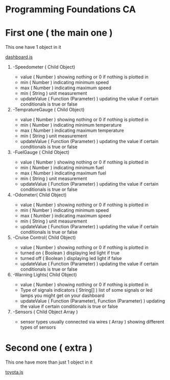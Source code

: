 
# Programming Foundations CA


<h1> First one ( the main one ) </h1>
<p> This one have 1 object in it </p>

<a href="https://github.com/NoroffFEU/programming-foundations-ca-hajenn/blob/master/js/dashboard.js"> dashboard.js </a>

<ol>
    <li> -Speedometer ( Child Object)  </li>
    <ul>
        <li> value ( Number ) showing nothing or 0 if nothing is plotted in </li>
        <li> min ( Number ) indicating minimum speed </li>
        <li> max ( Number ) indicating maximum speed </li>
        <li> min ( String ) unit measurement </li>
        <li> updateValue ( Function (Parameter) ) updating the value if certain conditionals is true or false  </li>
    </ul>
       <li> -TempratureGauge ( Child Object)  </li>
    <ul>
        <li> value ( Number ) showing nothing or 0 if nothing is plotted in </li>
        <li> min ( Number ) indicating minimum temperature </li>
        <li> max ( Number ) indicating maximum temperature </li>
        <li> min ( String ) unit measurement </li>
        <li> updateValue ( Function (Parameter) ) updating the value if certain conditionals is true or false  </li>
    </ul>
           <li> -FuelGauge ( Child Object)  </li>
    <ul>
        <li> value ( Number ) showing nothing or 0 if nothing is plotted in </li>
        <li> min ( Number ) indicating minimum fuel</li>
        <li> max ( Number ) indicating maximum fuel</li>
        <li> min ( String ) unit measurement </li>
        <li> updateValue ( Function (Parameter) ) updating the value if certain conditionals is true or false  </li>
    </ul>
           <li> -Odometer( Child Object)  </li>
    <ul>
        <li> value ( Number ) showing nothing or 0 if nothing is plotted in </li>
        <li> min ( Number ) indicating minimum speed </li>
        <li> max ( Number ) indicating maximum speed </li>
        <li> min ( String ) unit measurement </li>
        <li> updateValue ( Function (Parameter) ) updating the value if certain conditionals is true or false  </li>
    </ul>
            <li> -Cruise Control( Child Object)  </li>
    <ul>
        <li> value ( Number ) showing nothing or 0 if nothing is plotted in </li>
        <li> turned on ( Boolean ) displaying led light if true </li>
        <li> turned off ( Boolean )  displaying led light if false  </li>
        <li> updateValue ( Function (Parameter) ) updating the value if certain conditionals is true or false  </li>
    </ul>
            <li> -Warning Lights( Child Object)  </li>
    <ul>
        <li> value ( Number ) showing nothing or 0 if nothing is plotted in </li>
        <li> Type of signals indicators ( String[] ) list of some signals or led lamps you might get on your dashboard </li>
        <li> updateValue ( Function (Parameter), Function (Parameter) ) updating the value if certain conditionals is true or false  </li>
    </ul>
            <li> -Sensors ( Child Object Array )  </li>
    <ul>
        <li> sensor types usually connected via wires  ( Array ) showing different types of sensors  </li>
    </ul>
</ol>

<h1> Second one ( extra ) </h1>
<p> This one have more than just 1 object in it </p>

<a href="https://github.com/NoroffFEU/programming-foundations-ca-hajenn/blob/master/js/toyota.js"> toyota.js </a>
